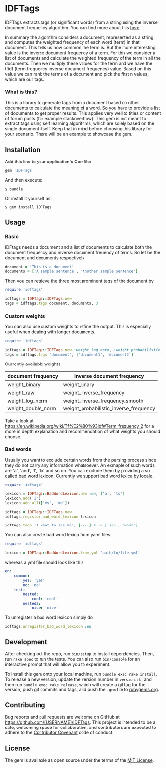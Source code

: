 # IDFTags

IDFTags extracts tags (or significant words) from a string using the inverse document frequency algorithm. You can find more about this [here](https://en.wikipedia.org/wiki/Tf%E2%80%93idf#Definition)

In summary the algorithm considers a document, represented as a string, and computes the weighted frequency of each word (term) in that document. This tells us how common the term is. But the more interesting value is the inverse document frequency of a term. For this we consider a list of documents and calculate the weighted frequency of the term in all the documents. Then we multiply these values for the term and we have the tfidf (term frequency inverse document frequency) value. Based on this value we can rank the terms of a document and pick the first n values, which are our tags.

### What is this?

This is a library to generate tags from a document based on other documents to calculate the meaning of a word. So you have to provide a list of documents to get proper results. This applies very well to titles or content of forum posts (for example stackoverflow). This gem is not meant to extract tags using self learning algorithms, which are solely based on the single document itself. Keep that in mind before choosing this library for your scenario. There will be an example to showcase the gem.

## Installation

Add this line to your application's Gemfile:

```ruby
gem 'IDFTags'
```

And then execute:

    $ bundle

Or install it yourself as:

    $ gem install IDFTags

## Usage
### Basic 
IDFtags needs a document and a list of documents to calculate both the document frequency and inverse document freuency of terms. So let be the document and documents respectively

```ruby
document = 'This is a document'
documents = ['A sample sentence', 'Another sample sentence']
```

Then you can retrieve the three most prominent tags of the document by 

```ruby
require 'idftags'

idftags = IDFTags::IDFTags.new
tags = idftags.tags document, documents, 3
```

### Custom weights
You can also use custom weights to refine the output. This is especially useful when dealing with longer documents.

```ruby
require 'idftags'

idftags = IDFTags::IDFTags.new :weight_log_norm, :weight_probabilistic_inverse_frequency
tags = idftags.tags 'document', ['document1', 'document2']
```
Currently available weights:

| document frequency | inverse document frequency             |
|--------------------|----------------------------------------|
| weight_binary      | weight_unary                           |
| weight_raw         | weight_inverse_frequency               |
| weight_log_norm    | weight_inverse_frequency_smooth        |
| weight_double_norm | weight_probabilistic_inverse_frequency |

Take a look at https://en.wikipedia.org/wiki/Tf%E2%80%93idf#Term_frequency_2 for a more in depth explanation and recommendation of what weights you should choose.

### Bad words
Usually you want to exclude certain words from the parsing process since they do not carry any information whatsoever. An exmaple of such words are 'a', 'and', 'I', 'to' and so on. You can exclude them by providing a so called bad word lexicon. Currently we support bad word lexica by locale.

```ruby
require 'idftags'

lexicon = IDFTags::BadWordLexicon.new :en, ['a', 'to']
lexicon.add('I')
lexicon.add_all(['my', 'me'])

idftags = IDFTags::IDFTags.new 
idftags.register_bad_word_lexicon lexicon

idftags.tags 'I want to see me', [....] # -> ['see', 'want']
```
You can also create bad word lexica from yaml files.
```ruby
require 'idftags'

lexicon = IDFTags::BadWordLexicon.from_yml 'path/to/file.yml'
```
whereas a yml file should look like this
```yaml
en:
    common:
        yes: 'yes'
        no: 'no'
    test:
        nested:
            cool: 'cool'
        nested2:
            nice: 'nice'
```
To unregister a bad word lexicon simply do 
```ruby
idftags.unregister_bad_word_lexicon :en
```
## Development

After checking out the repo, run `bin/setup` to install dependencies. Then, run `rake spec` to run the tests. You can also run `bin/console` for an interactive prompt that will allow you to experiment.

To install this gem onto your local machine, run `bundle exec rake install`. To release a new version, update the version number in `version.rb`, and then run `bundle exec rake release`, which will create a git tag for the version, push git commits and tags, and push the `.gem` file to [rubygems.org](https://rubygems.org).

## Contributing

Bug reports and pull requests are welcome on GitHub at https://github.com/[USERNAME]/IDFTags. This project is intended to be a safe, welcoming space for collaboration, and contributors are expected to adhere to the [Contributor Covenant](contributor-covenant.org) code of conduct.


## License

The gem is available as open source under the terms of the [MIT License](http://opensource.org/licenses/MIT).

